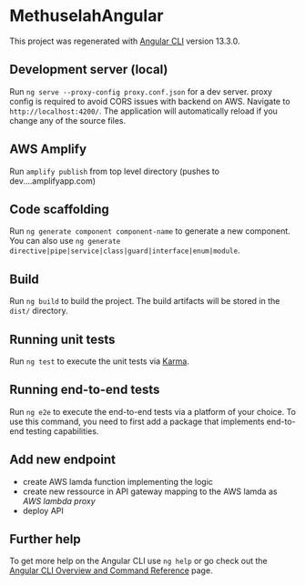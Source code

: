 # MethuselahAngular

This project was regenerated with [Angular CLI](https://github.com/angular/angular-cli) version 13.3.0.

## Development server (local)

Run `ng serve --proxy-config proxy.conf.json` for a dev server. proxy config is required to avoid CORS issues with backend on AWS. 
Navigate to `http://localhost:4200/`. The application will automatically reload if you change any of the source files.

## AWS Amplify

Run `amplify publish` from top level directory (pushes to dev....amplifyapp.com)

## Code scaffolding

Run `ng generate component component-name` to generate a new component. You can also use `ng generate directive|pipe|service|class|guard|interface|enum|module`.

## Build

Run `ng build` to build the project. The build artifacts will be stored in the `dist/` directory.

## Running unit tests

Run `ng test` to execute the unit tests via [Karma](https://karma-runner.github.io).

## Running end-to-end tests

Run `ng e2e` to execute the end-to-end tests via a platform of your choice. To use this command, you need to first add a package that implements end-to-end testing capabilities.


## Add new endpoint

* create AWS lamda function implementing the logic
* create new ressource in API gateway mapping to the AWS lamda as *AWS lambda proxy*
* deploy API

## Further help

To get more help on the Angular CLI use `ng help` or go check out the [Angular CLI Overview and Command Reference](https://angular.io/cli) page.
